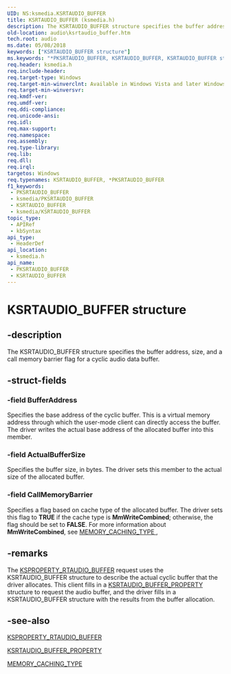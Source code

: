 ```yaml
---
UID: NS:ksmedia.KSRTAUDIO_BUFFER
title: KSRTAUDIO_BUFFER (ksmedia.h)
description: The KSRTAUDIO_BUFFER structure specifies the buffer address, size, and a call memory barrier flag for a cyclic audio data buffer.
old-location: audio\ksrtaudio_buffer.htm
tech.root: audio
ms.date: 05/08/2018
keywords: ["KSRTAUDIO_BUFFER structure"]
ms.keywords: "*PKSRTAUDIO_BUFFER, KSRTAUDIO_BUFFER, KSRTAUDIO_BUFFER structure [Audio Devices], PKSRTAUDIO_BUFFER, PKSRTAUDIO_BUFFER structure pointer [Audio Devices], aud-prop_50b4ab60-2e9a-444b-98d3-984d9084ab0b.xml, audio.ksrtaudio_buffer, ksmedia/KSRTAUDIO_BUFFER, ksmedia/PKSRTAUDIO_BUFFER"
req.header: ksmedia.h
req.include-header: 
req.target-type: Windows
req.target-min-winverclnt: Available in Windows Vista and later Windows operating systems.
req.target-min-winversvr: 
req.kmdf-ver: 
req.umdf-ver: 
req.ddi-compliance: 
req.unicode-ansi: 
req.idl: 
req.max-support: 
req.namespace: 
req.assembly: 
req.type-library: 
req.lib: 
req.dll: 
req.irql: 
targetos: Windows
req.typenames: KSRTAUDIO_BUFFER, *PKSRTAUDIO_BUFFER
f1_keywords:
 - PKSRTAUDIO_BUFFER
 - ksmedia/PKSRTAUDIO_BUFFER
 - KSRTAUDIO_BUFFER
 - ksmedia/KSRTAUDIO_BUFFER
topic_type:
 - APIRef
 - kbSyntax
api_type:
 - HeaderDef
api_location:
 - ksmedia.h
api_name:
 - PKSRTAUDIO_BUFFER
 - KSRTAUDIO_BUFFER
---
```


# KSRTAUDIO_BUFFER structure


## -description

The KSRTAUDIO_BUFFER structure specifies the buffer address, size, and a call memory barrier flag for a cyclic audio data buffer.

## -struct-fields

### -field BufferAddress

Specifies the base address of the cyclic buffer. This is a virtual memory address through which the user-mode client can directly access the buffer. The driver writes the actual base address of the allocated buffer into this member.

### -field ActualBufferSize

Specifies the buffer size, in bytes. The driver sets this member to the actual size of the allocated buffer.

### -field CallMemoryBarrier

Specifies a flag based on cache type of the allocated buffer. The driver sets this flag to <b>TRUE</b> if the cache type is <b>MmWriteCombined</b>; otherwise, the flag should be set to <b>FALSE</b>. For more information about <b>MmWriteCombined</b>, see <a href="/windows-hardware/drivers/ddi/wdm/ne-wdm-_memory_caching_type">MEMORY_CACHING_TYPE </a>,

## -remarks

The <a href="/windows-hardware/drivers/audio/ksproperty-rtaudio-buffer">KSPROPERTY_RTAUDIO_BUFFER</a> request uses the KSRTAUDIO_BUFFER structure to describe the actual cyclic buffer that the driver allocates. This client fills in a <a href="/windows-hardware/drivers/audio/ksrtaudio-buffer-property">KSRTAUDIO_BUFFER_PROPERTY</a> structure to request the audio buffer, and the driver fills in a KSRTAUDIO_BUFFER structure with the results from the buffer allocation.

## -see-also

<a href="/windows-hardware/drivers/audio/ksproperty-rtaudio-buffer">KSPROPERTY_RTAUDIO_BUFFER</a>



<a href="/windows-hardware/drivers/audio/ksrtaudio-buffer-property">KSRTAUDIO_BUFFER_PROPERTY</a>



<a href="/windows-hardware/drivers/ddi/wdm/ne-wdm-_memory_caching_type">MEMORY_CACHING_TYPE</a>


